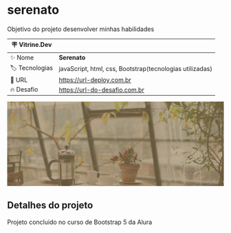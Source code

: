 # serenato

Objetivo do projeto desenvolver minhas habilidades

| :placard: Vitrine.Dev |     |
| -------------  | --- |
| :sparkles: Nome        | **Serenato**
| :label: Tecnologias | javaScript, html, css, Bootstrap(tecnologias utilizadas)
| :rocket: URL         | https://url-deploy.com.br
| :fire: Desafio     | https://url-do-desafio.com.br

<!-- Inserir imagem com a #vitrinedev ao final do link -->
![senrenato-site](https://github.com/stanleyshensantos/senrenato-site/blob/main/assets/banner-1.png#vitrinedev)

## Detalhes do projeto
Projeto concluido no curso de Bootstrap 5 da Alura
